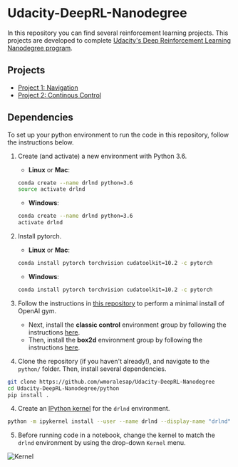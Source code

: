# Udacity-DeepRL-Nanodegree

[image2]: https://user-images.githubusercontent.com/10624937/42386929-76f671f0-8106-11e8-9376-f17da2ae852e.png "Kernel"

In this repository you can find several reinforcement learning projects. This projects are developed to complete [Udacity's Deep Reinforcement Learning Nanodegree program](https://www.udacity.com/course/deep-reinforcement-learning-nanodegree--nd893).

## Projects

* [Project 1: Navigation](https://github.com/wmoralesap/Udacity-DeepRL-Nanodegree/p1_navigation)
* [Project 2: Continous Control](https://github.com/wmoralesap/Udacity-DeepRL-Nanodegree/p2_continuous-control)

## Dependencies

To set up your python environment to run the code in this repository, follow the instructions below.

1. Create (and activate) a new environment with Python 3.6.
	- __Linux__ or __Mac__: 
	```bash
	conda create --name drlnd python=3.6
	source activate drlnd
	```
	- __Windows__: 
	```bash
	conda create --name drlnd python=3.6 
	activate drlnd
	```
2. Install pytorch.
	- __Linux__ or __Mac__: 
	```bash
	conda install pytorch torchvision cudatoolkit=10.2 -c pytorch
	```
	- __Windows__: 
	```bash
	conda install pytorch torchvision cudatoolkit=10.2 -c pytorch
	```

3. Follow the instructions in [this repository](https://github.com/openai/gym) to perform a minimal install of OpenAI gym.  
	- Next, install the **classic control** environment group by following the instructions [here](https://github.com/openai/gym#classic-control).
	- Then, install the **box2d** environment group by following the instructions [here](https://github.com/openai/gym#box2d).
	
4. Clone the repository (if you haven't already!), and navigate to the `python/` folder.  Then, install several dependencies.
```bash
git clone https://github.com/wmoralesap/Udacity-DeepRL-Nanodegree
cd Udacity-DeepRL-Nanodegree/python
pip install .
```

4. Create an [IPython kernel](http://ipython.readthedocs.io/en/stable/install/kernel_install.html) for the `drlnd` environment.  
```bash
python -m ipykernel install --user --name drlnd --display-name "drlnd"
```

5. Before running code in a notebook, change the kernel to match the `drlnd` environment by using the drop-down `Kernel` menu. 

![Kernel][image2]